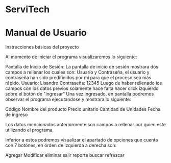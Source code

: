 # ServiTech
# Manual de Usuario
Instrucciones básicas del proyecto

Al momento de iniciar el programa visualizaremos lo siguiente:

Pantalla de Inicio de Sesión: La pantalla de inicio de sesión mostrara dos campos a rellenar los cuales son: Usuario y Contraseña, el usuario y contraseña han sido predifinidos por mi para que el proceso sea más rápido.
Usuario: Lisandro
Contraseña: 12345
Luego de haber rellenado los campos con los datos previos solamente hace falta hacer click izquierdo sobre el botón de "ingresar"
Una vez ingresado, en pantalla podremos observar el programa ejecutandose y mostrara lo siguiente:

Código
Nombre del producto
Precio unitario
Cantidad de Unidades
Fecha de ingreso

Los datos mencionados anteriormente son campos a rellenar por quien este utilizando el programa.

Inferior a estos podremos visualizar el apartado de opciones que cuenta con 7 botónes, en órden de izquierda a derecha son:

Agregar
Modificar
eliminar
salir
reporte
buscar
refrescar



